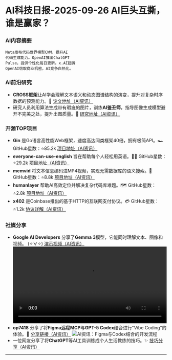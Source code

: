 
# AI科技日报-2025-09-26 AI巨头互撕，谁是赢家？
### **AI内容摘要**
```
Meta发布代码世界模型CWM，提升AI
代码生成能力。OpenAI推出ChatGPT
Pulse，提供个性化每日更新。x.AI起诉
OpenAI窃取商业机密，AI竞争白热化。
```
### AI前沿研究
*   **CROSS框架**让AI学会理解文本语义和动态图谱结构的演变，提升对复杂时序数据的预测能力。🤔 [论文地址（AI资讯）](https://arxiv.org/abs/2503.14411)
*   研究人员利用算法生成带有瑕疵的图片，训练**AI鉴丑师**，指导图像生成模型避开不完美之处，提升出图质量。🎨 [研究地址（AI资讯）](https://arxiv.org/abs/2509.19589)
### 开源TOP项目
*   **Gin** 是Go语言高性能Web框架，速度高达同类框架40倍，拥有极简API。🏎️ GitHub星数：⭐85.2k [项目地址（AI资讯）](https://github.com/gin-gonic/gin)
*   **everyone-can-use-english** 旨在帮助每个人轻松用英语。👨‍🏫 GitHub星数：⭐29.2k [项目地址（AI资讯）](https://github.com/ZuodaoTech/everyone-can-use-english)
*   **memvid** 将文本信息编码进MP4视频，实现无需数据库的语义搜索。🤯 GitHub星数：⭐8.8k [项目地址（AI资讯）](https://github.com/Olow304/memvid)
*   **humanlayer** 帮助AI高效定位并解决复杂代码库难题。🗺️ GitHub星数：⭐2.8k [项目地址（AI资讯）](https://github.com/humanlayer/humanlayer)
*   **x402** 是Coinbase推出的基于HTTP的互联网支付协议。💳 GitHub星数：⭐1.2k [协议详解（AI资讯）](https://github.com/coinbase/x402)
### 社媒分享
*   **Google AI Developers** 分享了**Gemma 3**模型，它能同时理解文本、图像和视频。 (✧∀✧) [演示视频（AI资讯）](https://x.com/googleaidevs/status/1970933531049431140)
<video src="https://source.hubtoday.app/images/2025/09/news_01k60m2zncfxerd8mmdgdn92z8.mp4" controls="controls" width="100%"></video>
*   **op7418** 分享了将**Figma远程MCP**与**GPT-5 Codex**结合进行"Vibe Coding”的体验。🤩 [分享链接（AI资讯）](https://x.com/op7418/status/1971174710395425197)
![AI资讯：Figma与Codex结合的开发流程](https://source.hubtoday.app/images/2025/09/news_01k60m3zbtehy9m7m1adr3qkgb.avif)
*   一位网友分享了将**ChatGPT**等AI工具训练成个人生活教练的技巧。✨ [技巧分享（AI资讯）](https://www.reddit.com/r/artificial/comments/1npwklm/it_is_strongly_recommended_that_everyone_train_ai/)
---